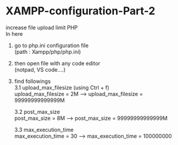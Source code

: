 # XAMPP-configuration-Part-2
increase file upload limit PHP
<br>
In here 
  1. go to php.ini configuration file <br>
    (path : Xampp/php/php.ini)
  2. then open file with any code editor <br>
    (notpad, VS code....)
  3. find followings <br>
      3.1 upload_max_filesize (using Ctrl + f)<br>
          upload_max_filesize = 2M --> upload_max_filesize = 99999999999999M
       
      3.2 post_max_size <br>
          post_max_size = 8M --> post_max_size = 99999999999999M

      3.3 max_execution_time <br>
          max_execution_time = 30 --> max_execution_time = 100000000
